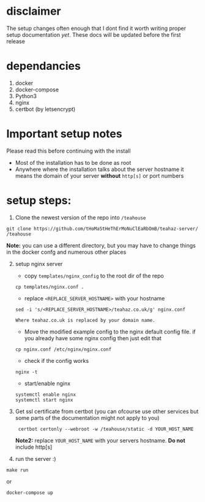 # disclaimer
The setup changes often enough that I dont find it worth writing proper setup documentation *yet*. These docs will be updated before the first release



# dependancies
1. docker
2. docker-compose
3. Python3
4. nginx
5. certbot (by letsencrypt)


# Important setup notes
Please read this before continuing with the install

- Most of the installation has to be done as root
- Anywhere where the installation talks about the server hostname it means the domain of your server **without** `http[s]` or port numbers




# setup steps:
1. Clone the newest version of the repo into `/teahouse`
```
git clone https://github.com/tHoMaStHeThErMoNuClEaRbOmB/teahaz-server/ /teahouse
```
**Note:** you can use a different directory, but you may have to change things in the docker confg and numerous other places


2. setup nginx server
    * copy `templates/nginx_config` to the root dir of the repo
    ```
    cp templates/nginx.conf .
    ```

    * replace `<REPLACE_SERVER_HOSTNAME>` with your hostname
    ```
    sed -i 's/<REPLACE_SERVER_HOSTNAME>/teahaz.co.uk/g' nginx.conf
    ```
       Where teahaz.co.uk is replaced by your domain name.

    * Move the modified example config to the nginx default config file.
        if you already have some nginx config then just edit that
    ```
    cp nginx.conf /etc/nginx/nginx.conf
    ```
    
    *  check if the config works
    ```
    nginx -t
    ```
    
    * start/enable nginx
    ```
    systemctl enable nginx
    systemctl start nginx
    ```


2. Get ssl certificate from certbot (you can ofcourse use other services but some parts of the documentation might not apply to you)
   ```
    certbot certonly --webroot -w /teahouse/static -d YOUR_HOST_NAME
   ```
   **Note2:** replace `YOUR_HOST_NAME` with your servers hostname. **Do not**  include http[s]



3. run the server :)
 ```
 make run
 ```
 or 
 ```
 docker-compose up
 ```





